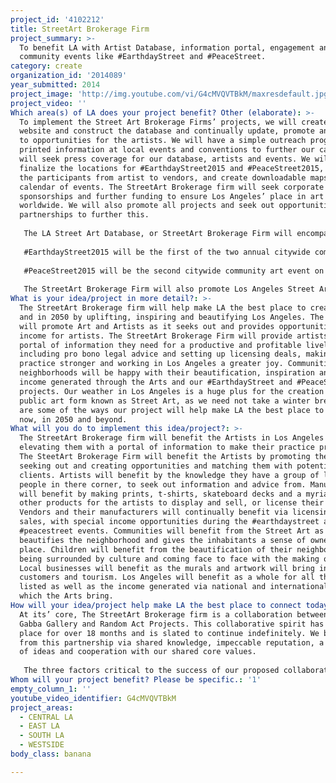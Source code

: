 ```yaml
---
project_id: '4102212'
title: StreetArt Brokerage Firm
project_summary: >-
  To benefit LA with Artist Database, information portal, engagement and
  community events like #EarthdayStreet and #PeaceStreet.
category: create
organization_id: '2014089'
year_submitted: 2014
project_image: 'http://img.youtube.com/vi/G4cMVQVTBkM/maxresdefault.jpg'
project_video: ''
Which area(s) of LA does your project benefit? Other (elaborate): >-
  To implement the Street Art Brokerage Firms’ projects, we will create a
  website and construct the database and continually update, promote and respond
  to opportunities for the artists. We will have a simple outreach program, with
  printed information at local events and conventions to further our cause. We
  will seek press coverage for our database, artists and events. We will
  finalize the locations for #EarthdayStreet2015 and #PeaceStreet2015, organize
  the participants from artist to vendors, and create downloadable maps and a
  calendar of events. The StreetArt Brokerage firm will seek corporate
  sponsorships and further funding to ensure Los Angeles’ place in art culture
  worldwide. We will also promote all projects and seek out opportunities and
  partnerships to further this.
   
   The LA Street Art Database, or StreetArt Brokerage Firm will encompass all Los Angeles Street Artists with a page for each and example of their work. Interested parties will be able to contact The StreetArt Brokerage Firm for information, public relations and income opportunities for the artist. The artist will be able to access opportunities and information to benefit their practice and livelihood, including business and legal advice.
   
   #EarthdayStreet2015 will be the first of the two annual citywide community art events on April 18th and 19th following in the footsteps of #EarthdayStreet2014. Artist will be creating earth inspired work in public spaces. The community will be able to enjoy the making of this work via a downloadable map and calendar of events. Three main locations will be established with all the arts represented in their celebratory earth based creations and a street fair atmosphere with all participants focused on Earth Day.
   
   #PeaceStreet2015 will be the second citywide community art event on September 19th and 20th celebrating World Peace Day. This event will be much like #EarthdayStreet, with all the participants focused on their vision and experience of Peace. 
   
   The StreetArt Brokerage Firm will also promote Los Angeles Street Art and Art Culture worldwide and will look to partner with projects which further promote Los Angeles as a Street Art and Art Cultural epicenter, such as The Water Tank Project in New York, the national and international participation in #EarthdayStreet2015 and #PeaceStreet2015, as well as Los Angeles being the main hub of the planned #StreetArtTriangle, and the like.
What is your idea/project in more detail?: >-
  The StreetArt Brokerage firm will help make LA the best place to create today
  and in 2050 by uplifting, inspiring and beautifying Los Angeles. The database
  will promote Art and Artists as it seeks out and provides opportunities and
  income for artists. The StreetArt Brokerage Firm will provide artists with a
  portal of information they need for a productive and profitable livelihood,
  including pro bono legal advice and setting up licensing deals, making their
  practice stronger and working in Los Angeles a greater joy. Communities and
  neighborhoods will be happy with their beautification, inspiration and the
  income generated through the Arts and our #EarthdayStreet and #PeaceStreet
  projects. Our weather in Los Angeles is a huge plus for the creation of this
  public art form known as Street Art, as we need not take a winter break. These
  are some of the ways our project will help make LA the best place to CREATE
  now, in 2050 and beyond.
What will you do to implement this idea/project?: >-
  The StreetArt Brokerage firm will benefit the Artists in Los Angeles by
  elevating them with a portal of information to make their practice profitable.
  The SteetArt Brokerage Firm will benefit the Artists by promoting them,
  seeking out and creating opportunities and matching them with potential
  clients. Artists will benefit by the knowledge they have a group of likeminded
  people in there corner, to seek out information and advice from. Manufacturers
  will benefit by making prints, t-shirts, skateboard decks and a myriad of
  other products for the artists to display and sell, or license their work.
  Vendors and their manufacturers will continually benefit via licensing and
  sales, with special income opportunities during the #earthdaystreet and
  #peacestreet events. Communities will benefit from the Street Art as it
  beautifies the neighborhood and gives the inhabitants a sense of ownership and
  place. Children will benefit from the beautification of their neighborhoods,
  being surrounded by culture and coming face to face with the making of art.
  Local businesses will benefit as the murals and artwork will bring in more
  customers and tourism. Los Angeles will benefit as a whole for all the reasons
  listed as well as the income generated via national and international tourism
  which the Arts bring.
How will your idea/project help make LA the best place to connect today? In LA2050?: >-
  At its’ core, The StreetArt Brokerage firm is a collaboration between The
  Gabba Gallery and Random Act Projects. This collaborative spirit has been in
  place for over 18 months and is slated to continue indefinitely. We benefit
  from this partnership via shared knowledge, impeccable reputation, a free flow
  of ideas and cooperation with our shared core values. 
   
   The three factors critical to the success of our proposed collaboration are our core values and mission, our shared knowledge and free flow of ideas and our impeccable reputations and integrity as human beings and art and community advocates.
Whom will your project benefit? Please be specific.: '1'
empty_column_1: ''
youtube_video_identifier: G4cMVQVTBkM
project_areas:
  - CENTRAL LA
  - EAST LA
  - SOUTH LA
  - WESTSIDE
body_class: banana

---
```

